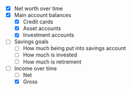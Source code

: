 - [x] Net worth over time
- [x] Main account balances 
  - [x] Credit cards 
  - [x] Asset accounts 
  - [x] Investment accounts 
- [ ] Savings goals
  - [ ] How much being put into savings account
  - [ ] How much is invested 
  - [ ] How much is retirement
- [ ] Income over time
  - [ ] Net
  - [x] Gross